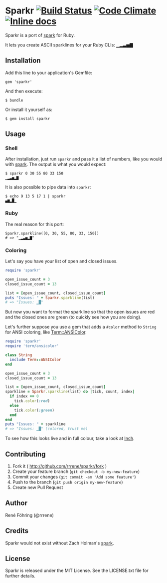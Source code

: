 # Sparkr [![Build Status](https://travis-ci.org/rrrene/sparkr.png?branch=master)](https://travis-ci.org/rrrene/sparkr) [![Code Climate](https://codeclimate.com/github/rrrene/sparkr.png)](https://codeclimate.com/github/rrrene/sparkr) [![Inline docs](http://inch-ci.org/github/rrrene/sparkr.png)](http://inch-ci.org/github/rrrene/sparkr)

Sparkr is a port of [spark](https://github.com/holman/spark) for Ruby.

It lets you create ASCII sparklines for your Ruby CLIs: ▁▂▃▅▇



## Installation

Add this line to your application's Gemfile:

    gem 'sparkr'

And then execute:

    $ bundle

Or install it yourself as:

    $ gem install sparkr



## Usage

### Shell

After installation, just run `sparkr` and pass it a list of numbers, like
you would with [spark](https://github.com/holman/spark). The output is what
you would expect:

    $ sparkr 0 30 55 80 33 150
    ▁▂▃▅▂▇

It is also possible to pipe data into `sparkr`:

    $ echo 9 13 5 17 1 | sparkr
    ▄▆▂█▁

### Ruby

The real reason for this port:

    Sparkr.sparkline([0, 30, 55, 80, 33, 150])
    # => "▁▂▃▅▂▇"


### Coloring

Let's say you have your list of open and closed issues.

```ruby
require 'sparkr'

open_issue_count = 3
closed_issue_count = 13

list = [open_issue_count, closed_issue_count]
puts "Issues: " + Sparkr.sparkline(list)
# => "Issues: ▁█"
```

But now you want to format the sparkline so that the open issues are red
and the closed ones are green (to quickly see how you are doing).

Let's further suppose you use a gem that adds a `#color` method to `String`
for ANSI coloring, like
[Term::ANSIColor](https://github.com/flori/term-ansicolor).

```ruby
require 'sparkr'
require 'term/ansicolor'

class String
  include Term::ANSIColor
end

open_issue_count = 3
closed_issue_count = 13

list = [open_issue_count, closed_issue_count]
sparkline = Sparkr.sparkline(list) do |tick, count, index|
  if index == 0
    tick.color(:red)
  else
    tick.color(:green)
  end
end
puts "Issues: " + sparkline
# => "Issues: ▁█" (colored, trust me)
```

To see how this looks live and in full colour, take a look at
[Inch](http://rrrene.github.io/inch).



## Contributing

1. Fork it ( http://github.com/rrrene/sparkr/fork )
2. Create your feature branch (`git checkout -b my-new-feature`)
3. Commit your changes (`git commit -am 'Add some feature'`)
4. Push to the branch (`git push origin my-new-feature`)
5. Create new Pull Request



## Author

René Föhring (@rrrene)



## Credits

Sparkr would not exist without Zach Holman's [spark](https://github.com/holman/spark).



## License

Sparkr is released under the MIT License. See the LICENSE.txt file for further
details.
